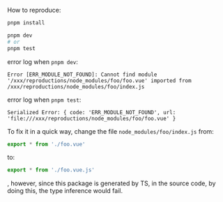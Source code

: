 How to reproduce:

```bash
pnpm install

pnpm dev
# or
pnpm test
```

error log when `pnpm dev`:

```
Error [ERR_MODULE_NOT_FOUND]: Cannot find module '/xxx/reproductions/node_modules/foo/foo.vue' imported from /xxx/reproductions/node_modules/foo/index.js
```

error log when `pnpm test`:

```
Serialized Error: { code: 'ERR_MODULE_NOT_FOUND', url: 'file:///xxx/reproductions/node_modules/foo/foo.vue' }
```

To fix it in a quick way, change the file `node_modules/foo/index.js` from:

```js
export * from './foo.vue'
```

to:

```js
export * from './foo.vue.js'
```

, however, since this package is generated by TS, in the source code, by doing this, the type inference would fail.
